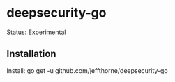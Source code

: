 # deepsecurity-go

Status: Experimental<br/>

Installation
----

Install: go get -u github.com/jeffthorne/deepsecurity-go

